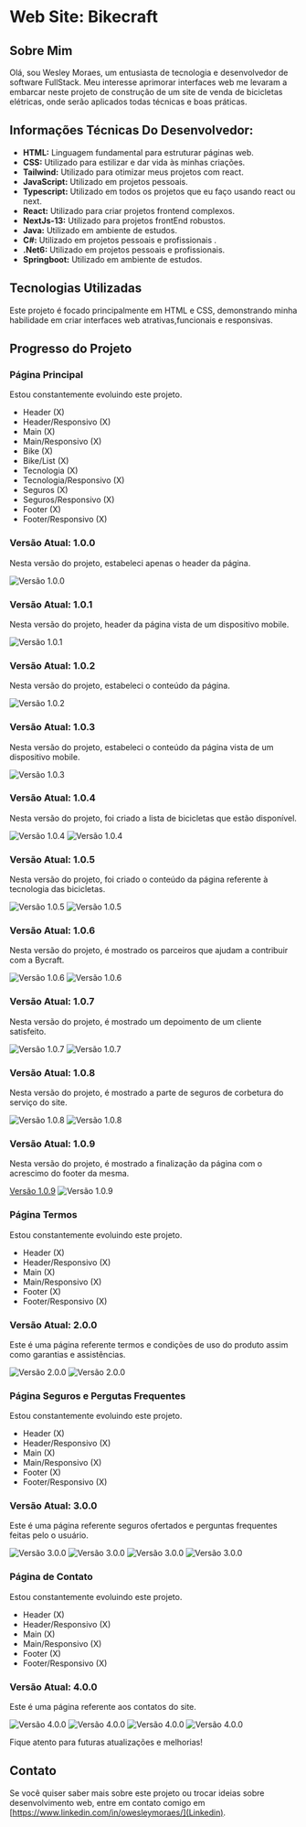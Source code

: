 # Web Site: Bikecraft

## Sobre Mim
Olá, sou Wesley Moraes, um entusiasta de tecnologia e desenvolvedor de software FullStack. Meu interesse aprimorar interfaces web me levaram a embarcar neste projeto de construção de um site de
venda de bicicletas elétricas, onde serão aplicados todas técnicas e boas práticas.

## Informações Técnicas Do Desenvolvedor:

- **HTML:** Linguagem fundamental para estruturar páginas web.
- **CSS:** Utilizado para estilizar e dar vida às minhas criações.
- **Tailwind:** Utilizado para otimizar meus projetos com react.
- **JavaScript:** Utilizado em projetos pessoais.
- **Typescript:** Utilizado em todos os projetos que eu faço usando react ou next.
- **React:** Utilizado para criar projetos frontend complexos.
- **NextJs-13:** Utilizado para projetos frontEnd robustos.
- **Java:** Utilizado em ambiente de estudos.
- **C#:** Utilizado em projetos pessoais e profissionais .
- **.Net6:** Utilizado em projetos pessoais e profissionais.
- **Springboot:** Utilizado em ambiente de estudos.

## Tecnologias Utilizadas
Este projeto é focado principalmente em HTML e CSS, demonstrando minha habilidade em criar interfaces web atrativas,funcionais e responsivas.

## Progresso do Projeto

### Página Principal
Estou constantemente evoluindo este projeto.

- Header                     (X)
- Header/Responsivo          (X)
- Main                       (X)
- Main/Responsivo            (X)
- Bike                       (X)
- Bike/List                  (X)
- Tecnologia                 (X)
- Tecnologia/Responsivo      (X)
- Seguros                    (X)
- Seguros/Responsivo         (X)
- Footer                     (X)
- Footer/Responsivo          (X)

### Versão Atual: 1.0.0
Nesta versão do projeto, estabeleci apenas o header da página.

![Versão 1.0.0](image_progress/header-bikecraft.png)

### Versão Atual: 1.0.1
Nesta versão do projeto, header da página vista de um dispositivo mobile.

![Versão 1.0.1](image_progress/header-responsive.png)

### Versão Atual: 1.0.2
Nesta versão do projeto, estabeleci o conteúdo da página.

![Versão 1.0.2](image_progress/main-content.png)

### Versão Atual: 1.0.3
Nesta versão do projeto, estabeleci o conteúdo da página vista de um dispositivo mobile.

![Versão 1.0.3](image_progress/content-main-responsive.png)

### Versão Atual: 1.0.4
Nesta versão do projeto, foi criado a lista de bicicletas que estão disponível.

![Versão 1.0.4](image_progress/bike-list-responsive.png)
![Versão 1.0.4](image_progress/bike-list.png)

### Versão Atual: 1.0.5
Nesta versão do projeto, foi criado o conteúdo da página referente à tecnologia das bicicletas.

![Versão 1.0.5](image_progress/tecnologia.png)
![Versão 1.0.5](image_progress/tecnologia-mobile.png)

### Versão Atual: 1.0.6
Nesta versão do projeto, é mostrado os parceiros que ajudam a contribuir com a Bycraft.

![Versão 1.0.6](image_progress/parceiros.png)
![Versão 1.0.6](image_progress/parceiros-mobile.png)

### Versão Atual: 1.0.7
Nesta versão do projeto, é mostrado um depoimento de um cliente satisfeito.

![Versão 1.0.7](image_progress/depoimentos.png)
![Versão 1.0.7](image_progress/depoimento-mobile.png)

### Versão Atual: 1.0.8
Nesta versão do projeto, é mostrado a parte de seguros de corbetura do serviço do site.

![Versão 1.0.8](image_progress/desktop-seguros.png)
![Versão 1.0.8](image_progress/mobile-seguro.png)

### Versão Atual: 1.0.9
Nesta versão do projeto, é mostrado a finalização da página com o acrescimo do footer da mesma.

[Versão 1.0.9](image_progress/footer.png)
![Versão 1.0.9](image_progress/footer-mobile.png)



### Página Termos
Estou constantemente evoluindo este projeto.

- Header                     (X)
- Header/Responsivo          (X)
- Main                       (X)
- Main/Responsivo            (X)
- Footer                     (X)
- Footer/Responsivo          (X)

### Versão Atual: 2.0.0
Este é uma página referente termos e condições de uso do produto assim como garantias e assistências.

![Versão 2.0.0](image_progress/termos.png)
![Versão 2.0.0](image_progress/termos-mobile.png)


### Página Seguros e Pergutas Frequentes
Estou constantemente evoluindo este projeto.

- Header                     (X)
- Header/Responsivo          (X)
- Main                       (X)
- Main/Responsivo            (X)
- Footer                     (X)
- Footer/Responsivo          (X)

### Versão Atual: 3.0.0
Este é uma página referente seguros ofertados e perguntas frequentes feitas pelo o usuário.

![Versão 3.0.0](image_progress/seguros.png)
![Versão 3.0.0](image_progress/seguros-mobile.png)
![Versão 3.0.0](image_progress/perguntas.png)
![Versão 3.0.0](image_progress/perguntas-mobile.png)

### Página de Contato
Estou constantemente evoluindo este projeto.

- Header                     (X)
- Header/Responsivo          (X)
- Main                       (X)
- Main/Responsivo            (X)
- Footer                     (X)
- Footer/Responsivo          (X)

### Versão Atual: 4.0.0
Este é uma página referente aos contatos do site.

![Versão 4.0.0](image_progress/contact.png)
![Versão 4.0.0](image_progress/contact-mobile.png)
![Versão 4.0.0](image_progress/local-store.png)
![Versão 4.0.0](image_progress/local-store-mobile.png)



Fique atento para futuras atualizações e melhorias!

## Contato
Se você quiser saber mais sobre este projeto ou trocar ideias sobre desenvolvimento web, entre em contato comigo em [https://www.linkedin.com/in/owesleymoraes/](Linkedin).
